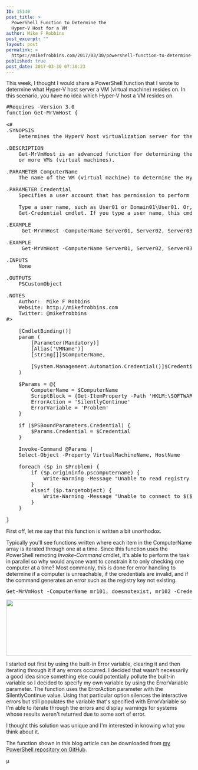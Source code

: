 ```yaml
---
ID: 15140
post_title: >
  PowerShell Function to Determine the
  Hyper-V Host for a VM
author: Mike F Robbins
post_excerpt: ""
layout: post
permalink: >
  https://mikefrobbins.com/2017/03/30/powershell-function-to-determine-the-hyper-v-host-for-a-vm/
published: true
post_date: 2017-03-30 07:30:23
---
```

This week, I thought I would share a PowerShell function that I wrote to determine what Hyper-V host server a VM (virtual machine) resides on. In this scenario, you have no idea which Hyper-V host a VM resides on.
<pre class="lang:ps decode:true" title="Get-MrVmHost">#Requires -Version 3.0
function Get-MrVmHost {

&lt;#
.SYNOPSIS
    Determines the HyperV host virtualization server for the specified virtual machines.
 
.DESCRIPTION
    Get-MrVmHost is an advanced function for determining the HyperV host virtualiztion server for one
    or more VMs (virtual machines).
 
.PARAMETER ComputerName
    The name of the VM (virtual machine) to determine the HyperV host for.

.PARAMETER Credential
    Specifies a user account that has permission to perform this action. The default is the current user.

    Type a user name, such as User01 or Domain01\User01. Or, enter a PSCredential object, such as one generated by the
    Get-Credential cmdlet. If you type a user name, this cmdlet prompts you for a password.
 
.EXAMPLE
     Get-MrVmHost -ComputerName Server01, Server02, Server03

.EXAMPLE
     Get-MrVmHost -ComputerName Server01, Server02, Server03 -Credential (Get-Credential)

.INPUTS
    None
 
.OUTPUTS
    PSCustomObject
 
.NOTES
    Author:  Mike F Robbins
    Website: http://mikefrobbins.com
    Twitter: @mikefrobbins
#&gt;

    [CmdletBinding()]
    param (
        [Parameter(Mandatory)]
        [Alias('VMName')]       
        [string[]]$ComputerName,

        [System.Management.Automation.Credential()]$Credential = [System.Management.Automation.PSCredential]::Empty
    )

    $Params = @{
        ComputerName = $ComputerName
        ScriptBlock = {Get-ItemProperty -Path 'HKLM:\SOFTWARE\Microsoft\Virtual Machine\Guest\Parameters'}
        ErrorAction = 'SilentlyContinue'
        ErrorVariable = 'Problem'
    }

    if ($PSBoundParameters.Credential) {
        $Params.Credential = $Credential
    }

    Invoke-Command @Params |
    Select-Object -Property VirtualMachineName, HostName

    foreach ($p in $Problem) {
        if ($p.origininfo.pscomputername) {
            Write-Warning -Message "Unable to read registry key on $($p.origininfo.pscomputername)" 
        }
        elseif ($p.targetobject) {
            Write-Warning -Message "Unable to connect to $($p.targetobject)"
        }
    }

}</pre>
First off, let me say that this function is written a bit unorthodox.

Typically you'll see functions written where each item in the ComputerName array is iterated through one at a time. Since this function uses the PowerShell remoting <em>Invoke-Command</em> cmdlet, it's able to perform the task in parallel so why would anyone want to constrain it to only checking one computer at a time? Most commonly, this is done for error handling to determine if a computer is unreachable, if the credentials are invalid, and if the command generates an error such as the registry key not existing.
<pre class="lang:ps decode:true">Get-MrVmHost -ComputerName mr101, doesnotexist, mr102 -Credential $Cred</pre>
<a href="http://mikefrobbins.com/wp-content/uploads/2017/03/get-mrvmhost1a.png"><img class="alignnone size-full wp-image-15144" src="http://mikefrobbins.com/wp-content/uploads/2017/03/get-mrvmhost1a.png" alt="" width="859" height="152" /></a>

I started out first by using the built-in Error variable, clearing it and then iterating through it if any errors occurred. I decided that wasn't necessarily a good idea since something else could potentially pollute the built-in variable so I decided to specify my own variable by using the ErrorVariable parameter. The function uses the ErrorAction parameter with the SilentlyContinue value. Using that particular option silences the interactive errors but still populates the variable that's specified with ErrorVariable so I'm able to iterate through the errors and display warnings for systems whose results weren't returned due to some sort of error.

I thought this solution was unique and I'm interested in knowing what you think about it.

The function shown in this blog article can be downloaded from <a href="https://github.com/mikefrobbins/PowerShell" target="_blank">my PowerShell repository on GitHub</a>.

µ
